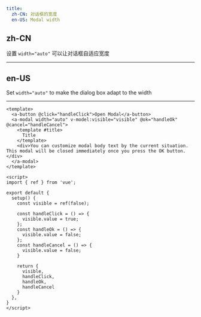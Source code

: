 ```yaml
title:
  zh-CN: 对话框的宽度
  en-US: Modal width
```

## zh-CN

设置 `width="auto"` 可以让对话框自适应宽度

---

## en-US

Set `width="auto"` to make the dialog box adapt to the width

---

```vue
<template>
  <a-button @click="handleClick">Open Modal</a-button>
  <a-modal width="auto" v-model:visible="visible" @ok="handleOk" @cancel="handleCancel">
    <template #title>
      Title
    </template>
    <div>You can customize modal body text by the current situation. This modal will be closed immediately once you press the OK button.</div>
  </a-modal>
</template>

<script>
import { ref } from 'vue';

export default {
  setup() {
    const visible = ref(false);

    const handleClick = () => {
      visible.value = true;
    };
    const handleOk = () => {
      visible.value = false;
    };
    const handleCancel = () => {
      visible.value = false;
    }

    return {
      visible,
      handleClick,
      handleOk,
      handleCancel
    }
  },
}
</script>
```
